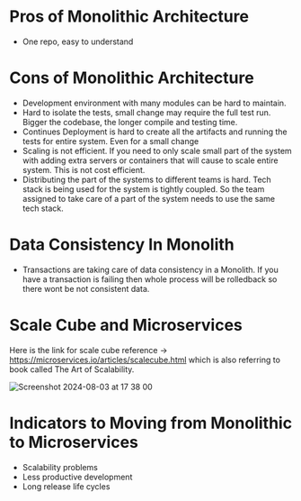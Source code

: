 # Pros of Monolithic Architecture

* One repo, easy to understand

# Cons of Monolithic Architecture

* Development environment with many modules can be hard to maintain.
* Hard to isolate the tests, small change may require the full test run. Bigger the codebase, the longer compile and testing time.
* Continues Deployment is hard to create all the artifacts and running the tests for entire system. Even for a small change
* Scaling is not efficient. If you need to only scale small part of the system with adding extra servers or containers
that will cause to scale entire system. This is not cost efficient.
* Distributing the part of the systems to different teams is hard. Tech stack is being used for the system is tightly coupled. So the team 
assigned to take care of a part of  the system needs to use the same tech stack.

# Data Consistency In Monolith

* Transactions are taking care of data consistency in a Monolith. If you have a transaction is failing then whole process will be rolledback
  so there wont be not consistent data.

# Scale Cube and Microservices

Here is the link for scale cube reference -> https://microservices.io/articles/scalecube.html which is also referring to book called The Art of Scalability.

![Screenshot 2024-08-03 at 17 38 00](https://github.com/user-attachments/assets/d9a583f1-e915-4c3e-a638-f26876533079)

# Indicators to Moving from Monolithic to Microservices

* Scalability problems
* Less productive development
* Long release life cycles
